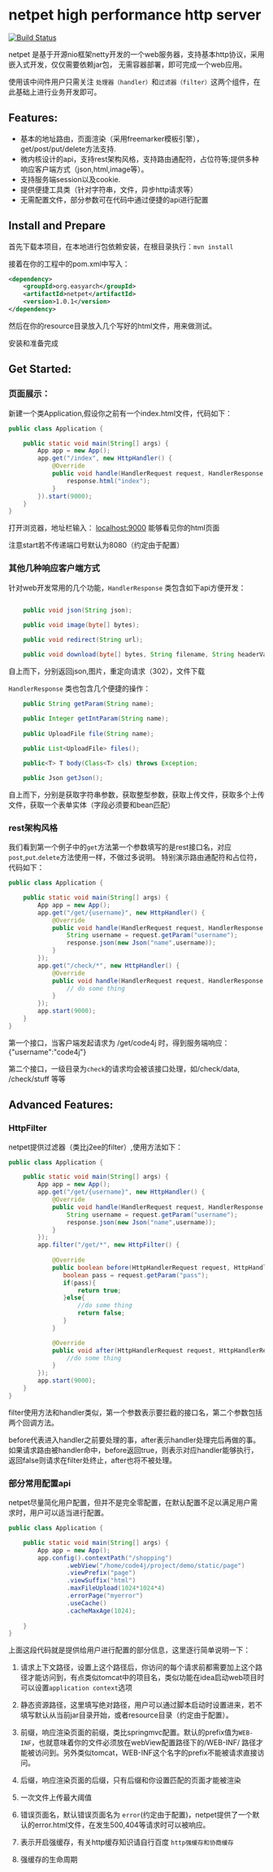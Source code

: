 netpet high performance http server
=====================================
[![Build Status](https://travis-ci.org/rpgmakervx/netpet.svg?branch=master)](https://travis-ci.org/rpgmakervx/netpet)

netpet 是基于开源nio框架netty开发的一个web服务器，支持基本http协议，采用嵌入式开发，仅仅需要依赖jar包，
无需容器部署，即可完成一个web应用。

使用该中间件用户只需关注 `处理器（handler）`和`过滤器（filter）`这两个组件，在此基础上进行业务开发即可。

## Features:
 * 基本的地址路由，页面渲染（采用freemarker模板引擎），get/post/put/delete方法支持.
 * 微内核设计的api，支持rest架构风格，支持路由通配符，占位符等;提供多种响应客户端方式（json,html,image等）。
 * 支持服务端session以及cookie.
 * 提供便捷工具类（针对字符串，文件，异步http请求等）
 * 无需配置文件，部分参数可在代码中通过便捷的api进行配置
 
## Install and Prepare
首先下载本项目，在本地进行包依赖安装，在根目录执行：`mvn install`

接着在你的工程中的pom.xml中写入：
```xml
<dependency>
    <groupId>org.easyarch</groupId>
    <artifactId>netpet</artifactId>
    <version>1.0.1</version>
</dependency>
```
然后在你的resource目录放入几个写好的html文件，用来做测试。

安装和准备完成

## Get Started:
### 页面展示：

新建一个类Application,假设你之前有一个index.html文件，代码如下：

```java
public class Application {

    public static void main(String[] args) {
        App app = new App();
        app.get("/index", new HttpHandler() {
            @Override
            public void handle(HandlerRequest request, HandlerResponse response) throws Exception {
                response.html("index");
            }
        }).start(9000);
    }
}
```

打开浏览器，地址栏输入： [localhost:9000](https://localhost:9000) 能够看见你的html页面

注意start若不传递端口号默认为8080（约定由于配置）

### 其他几种响应客户端方式

针对web开发常用的几个功能，`HandlerResponse` 类包含如下api方便开发：

```java

    public void json(String json);
    
    public void image(byte[] bytes);

    public void redirect(String url);

    public void download(byte[] bytes, String filename, String headerValue);
```
自上而下，分别返回json,图片，重定向请求（302），文件下载

`HandlerResponse` 类也包含几个便捷的操作：
```java
    public String getParam(String name);

    public Integer getIntParam(String name);
    
    public UploadFile file(String name);
    
    public List<UploadFile> files();

    public<T> T body(Class<T> cls) throws Exception;

    public Json getJson();
```
自上而下，分别是获取字符串参数，获取整型参数，获取上传文件，获取多个上传文件，获取一个表单实体（字段必须要和bean匹配）


### rest架构风格
我们看到第一个例子中的`get`方法第一个参数填写的是rest接口名，对应`post`,`put`.`delete`方法使用一样，不做过多说明。
特别演示路由通配符和占位符，代码如下：
```java
public class Application {

    public static void main(String[] args) {
        App app = new App();
        app.get("/get/{username}", new HttpHandler() {
            @Override
            public void handle(HandlerRequest request, HandlerResponse response) throws Exception {
                String username = request.getParam("username");
                response.json(new Json("name",username));
            }
        });
        app.get("/check/*", new HttpHandler() {
            @Override
            public void handle(HandlerRequest request, HandlerResponse response) throws Exception {
                // do some thing
            }
        });
        app.start(9000);
    }
}
```
第一个接口，当客户端发起请求为 /get/code4j 时，得到服务端响应：{"username":"code4j"}

第二个接口，一级目录为`check`的请求均会被该接口处理，如/check/data, /check/stuff 等等

## Advanced Features:

### HttpFilter
netpet提供过滤器（类比j2ee的filter）,使用方法如下：
```java
public class Application {

    public static void main(String[] args) {
        App app = new App();
        app.get("/get/{username}", new HttpHandler() {
            @Override
            public void handle(HandlerRequest request, HandlerResponse response) throws Exception {
                String username = request.getParam("username");
                response.json(new Json("name",username));
            }
        });
        app.filter("/get/*", new HttpFilter() {
            
            @Override
            public boolean before(HttpHandlerRequest request, HttpHandlerResponse response) throws Exception {
               boolean pass = request.getParam("pass");
               if(pass){
                   return true;
               }else{
                   //do some thing
                   return false;
               }
            }

            @Override
            public void after(HttpHandlerRequest request, HttpHandlerResponse response) throws Exception {
                //do some thing
            }
        });
        app.start(9000);
    }
}
```
filter使用方法和handler类似，第一个参数表示要拦截的接口名，第二个参数包括两个回调方法。

before代表进入handler之前要处理的事，after表示handler处理完后再做的事。
如果请求路由被handler命中，before返回true，则表示对应handler能够执行，返回false则请求在filter处终止，after也将不被处理。

### 部分常用配置api

netpet尽量简化用户配置，但并不是完全零配置，在默认配置不足以满足用户需求时，用户可以适当进行配置。

```java
public class Application {

    public static void main(String[] args) {
        App app = new App();
        app.config().contextPath("/shopping")
                .webView("/home/code4j/project/demo/static/page")
                .viewPrefix("page")
                .viewSuffix("html")
                .maxFileUpload(1024*1024*4)
                .errorPage("myerror")
                .useCache()
                .cacheMaxAge(1024);
                        
    }
}
```
上面这段代码就是提供给用户进行配置的部分信息，这里逐行简单说明一下：
1. 请求上下文路径，设置上这个路径后，你访问的每个请求前都需要加上这个路径才能访问到，有点类似tomcat中的项目名，类似功能在idea启动web项目时可以设置`application context`选项

2. 静态资源路径，这里填写绝对路径，用户可以通过脚本启动时设置进来，若不填写默认从当前jar目录开始，或者resource目录（约定由于配置）。

3. 前缀，响应渲染页面的前缀，类比springmvc配置。默认的prefix值为`WEB-INF`，也就意味着你的文件必须放在webView配置路径下的/WEB-INF/ 路径才能被访问到。另外类似tomcat，WEB-INF这个名字的prefix不能被请求直接访问。

4. 后缀，响应渲染页面的后缀，只有后缀和你设置匹配的页面才能被渲染

5. 一次文件上传最大阈值

6. 错误页面名，默认错误页面名为 `error`(约定由于配置)，netpet提供了一个默认的error.html文件，在发生500,404等请求时可以被响应。

7. 表示开启强缓存，有关http缓存知识请自行百度 `http强缓存和协商缓存`

8. 强缓存的生命周期

